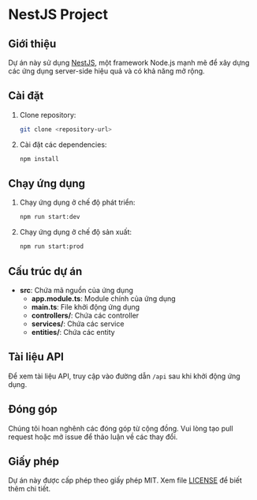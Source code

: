 # NestJS Project

## Giới thiệu

Dự án này sử dụng [NestJS](https://nestjs.com/), một framework Node.js mạnh mẽ để xây dựng các ứng dụng server-side hiệu quả và có khả năng mở rộng.

## Cài đặt

1. Clone repository:
   ```bash
   git clone <repository-url>
   ```
2. Cài đặt các dependencies:
   ```bash
   npm install
   ```

## Chạy ứng dụng

1. Chạy ứng dụng ở chế độ phát triển:
   ```bash
   npm run start:dev
   ```
2. Chạy ứng dụng ở chế độ sản xuất:
   ```bash
   npm run start:prod
   ```

## Cấu trúc dự án

- **src**: Chứa mã nguồn của ứng dụng
  - **app.module.ts**: Module chính của ứng dụng
  - **main.ts**: File khởi động ứng dụng
  - **controllers/**: Chứa các controller
  - **services/**: Chứa các service
  - **entities/**: Chứa các entity

## Tài liệu API

Để xem tài liệu API, truy cập vào đường dẫn `/api` sau khi khởi động ứng dụng.

## Đóng góp

Chúng tôi hoan nghênh các đóng góp từ cộng đồng. Vui lòng tạo pull request hoặc mở issue để thảo luận về các thay đổi.

## Giấy phép

Dự án này được cấp phép theo giấy phép MIT. Xem file [LICENSE](./LICENSE) để biết thêm chi tiết.
